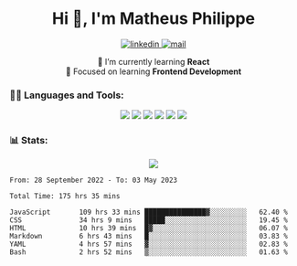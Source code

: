 
<h1 align="center">Hi 👋, I'm Matheus Philippe</h1>
<p align="center">
  <a href="https://www.linkedin.com/in/matheusphilippe-" target="_blank" rel="noopener noreferrer">
    <img alt="linkedin" src="https://img.shields.io/static/v1?label=&message=Linkedin&color=blue&logo=linkedin&style=for-the-badge" /> </a>
 
  <a href="mailto:matheus.philippe2002@gmail.com">
    <img alt="mail" src="https://img.shields.io/badge/Gmail-D14836?style=for-the-badge&logo=gmail&logoColor=white" /> </a>
 <div align='center'>
  🌱 I’m currently learning <strong>React</strong><br>
  📖 Focused on learning <strong>Frontend Development</strong>
</div>

   
</p>



<h3 align="left">🧑‍💻 Languages and Tools:</h3>

<p align="center">
  <img src="https://img.shields.io/badge/HTML5-E34F26?style=for-the-badge&logo=html5&logoColor=white" />
  <img src="https://img.shields.io/badge/CSS3-1572B6?style=for-the-badge&logo=css3&logoColor=white" />
  <img src="https://img.shields.io/badge/JavaScript-323330?style=for-the-badge&logo=javascript&logoColor=F7DF1E" /> 
  <img src="https://img.shields.io/badge/Git-F05032?style=for-the-badge&logo=git&logoColor=white" />
  <img src="https://img.shields.io/badge/Linux-FCC624?style=for-the-badge&logo=linux&logoColor=black" />
  <img src="https://img.shields.io/badge/VSCode-0078D4?style=for-the-badge&logo=visual%20studio%20code&logoColor=white" />
  
</p>

<h3 align="left"> 📊 Stats: </h3>

<p align="center">
  <img src="https://github-readme-stats.vercel.app/api/top-langs?username=mph7&show_icons=true&theme=tokyonight&hide_border=true&locale=en&langs_count=6&layout=compact" /> 



<!--START_SECTION:waka-->

```text
From: 28 September 2022 - To: 03 May 2023

Total Time: 175 hrs 35 mins

JavaScript       109 hrs 33 mins ███████████████▓░░░░░░░░░   62.40 %
CSS              34 hrs 9 mins   █████░░░░░░░░░░░░░░░░░░░░   19.45 %
HTML             10 hrs 39 mins  █▓░░░░░░░░░░░░░░░░░░░░░░░   06.07 %
Markdown         6 hrs 43 mins   █░░░░░░░░░░░░░░░░░░░░░░░░   03.83 %
YAML             4 hrs 57 mins   ▓░░░░░░░░░░░░░░░░░░░░░░░░   02.83 %
Bash             2 hrs 52 mins   ▒░░░░░░░░░░░░░░░░░░░░░░░░   01.63 %
```

<!--END_SECTION:waka-->
</p>

